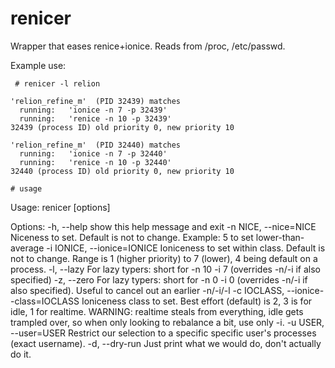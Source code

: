 # renicer

Wrapper that eases renice+ionice. Reads from /proc, /etc/passwd.

Example use:

``` 
 # renicer -l relion

'relion_refine_m'  (PID 32439) matches
  running:   'ionice -n 7 -p 32439'
  running:   'renice -n 10 -p 32439'
32439 (process ID) old priority 0, new priority 10

'relion_refine_m'  (PID 32440) matches
  running:   'ionice -n 7 -p 32440'
  running:   'renice -n 10 -p 32440'
32440 (process ID) old priority 0, new priority 10

# usage 

```
Usage: renicer [options]

Options:
  -h, --help            show this help message and exit
  -n NICE, --nice=NICE  Niceness to set. Default is not to change. Example: 5
                        to set lower-than-average
  -i IONICE, --ionice=IONICE
                        Ioniceness to set within class. Default is not to
                        change. Range is 1 (higher priority) to 7 (lower), 4
                        being default on a process.
  -l, --lazy            For lazy typers: short for -n 10 -i 7  (overrides
                        -n/-i if also specified)
  -z, --zero            For lazy typers: short for -n 0 -i 0  (overrides -n/-i
                        if also specified). Useful to cancel out an earlier
                        -n/-i/-l
  -c IOCLASS, --ionice--class=IOCLASS
                        Ioniceness class to set. Best effort (default) is 2, 3
                        is for idle, 1 for realtime. WARNING: realtime steals
                        from everything, idle gets trampled over, so when only
                        looking to rebalance a bit, use only -i.
  -u USER, --user=USER  Restrict our selection to a specific specific user's
                        processes (exact username).
  -d, --dry-run         Just print what we would do, don't actually do it.
```

